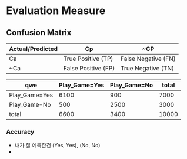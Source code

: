 # Evaluation Measure
## Confusion Matrix
Actual/Predicted|Cp|~CP
-|-|-
Ca | True Positive (TP) | False Negative (FN)
~Ca | False Positive (FP) | True Negative (TN)


qwe|Play_Game=Yes|Play_Game=No|total
-|-|-|-
Play_Game=Yes | 6100 | 900 | 7000
Play_Game=No | 500 | 2500 | 3000
total | 6600 | 3400 | 10000

### Accuracy
- 내가 잘 예측한건 (Yes, Yes), (No, No)
- 
